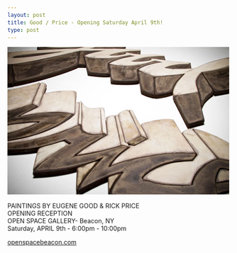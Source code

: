 ```yaml
---
layout: post
title: Good / Price - Opening Saturday April 9th!
type: post
---
```


![Good/Price](/media/images/goodprice.jpg)

PAINTINGS BY EUGENE GOOD & RICK PRICE<br/>
OPENING RECEPTION<br/>
OPEN SPACE GALLERY- Beacon, NY<br/>
Saturday, APRIL 9th - 6:00pm - 10:00pm

<p><a href="http://www.openspacebeacon.com" target="_blank">openspacebeacon.com</a></p>